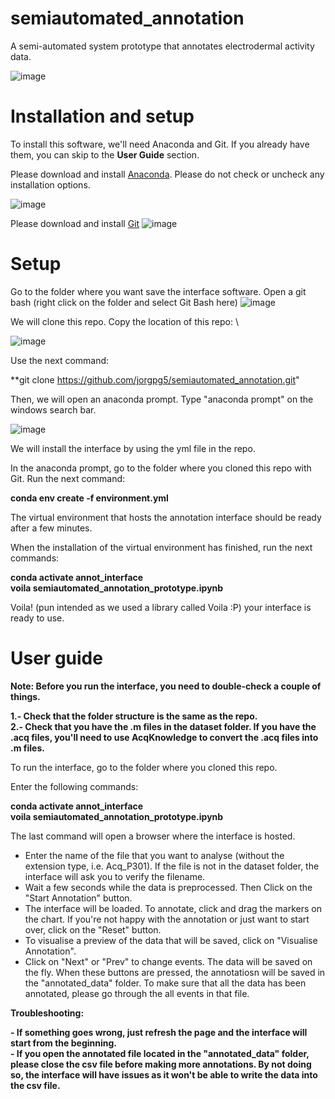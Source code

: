 # semiautomated_annotation
A semi-automated system prototype that annotates electrodermal activity data.

![image](https://user-images.githubusercontent.com/70129680/182294790-e0653fd7-6b63-46b7-931d-ddaa3ef6a845.png)

# Installation and setup

To install this software, we'll need Anaconda and Git. If you already have them, you can skip to the **User Guide** section.

Please download and install [Anaconda](https://www.anaconda.com/products/distribution). Please do not check or uncheck any installation options. 

![image](https://user-images.githubusercontent.com/70129680/182262876-d91d2d50-b4dc-44db-a0aa-1f91cf8c1146.png)

Please download and install [Git](https://git-scm.com/downloads)
![image](https://user-images.githubusercontent.com/70129680/182263939-001858b8-8782-42c3-9122-fb90833f80f2.png)

# Setup

Go to the folder where you want save the interface software. Open a git bash (right click on the folder and select Git Bash here)
![image](https://user-images.githubusercontent.com/70129680/182267804-5e0ee31f-08a1-4f18-a833-ebb2b297d5fe.png)

We will clone this repo. Copy the location of this repo: \

![image](https://user-images.githubusercontent.com/70129680/182267909-9d469508-eb72-4768-8b1e-d04db9fa9b85.png)

Use the next command:

**git clone https://github.com/jorgpg5/semiautomated_annotation.git"

Then, we will open an anaconda prompt. Type "anaconda prompt" on the windows search bar.

![image](https://user-images.githubusercontent.com/70129680/182268122-659eb2b1-66e3-4946-919e-689ea0379720.png)

We will install the interface by using the yml file in the repo. 

In the anaconda prompt, go to the folder where you cloned this repo with Git. Run the next command:

**conda env create -f environment.yml** 

The virtual environment that hosts the annotation interface should be ready after a few minutes. 

When the installation of the virtual environment has finished, run the next commands:

**conda activate annot_interface** \
**voila semiautomated_annotation_prototype.ipynb**

Voila! (pun intended as we used a library called Voila :P) your interface is ready to use.

# User guide

**Note: Before you run the interface, you need to double-check a couple of things.**

**1.- Check that the folder structure is the same as the repo.** \
**2.- Check that you have the .m files in the dataset folder. If you have the .acq files, you'll need to use AcqKnowledge to convert the .acq files into .m files.**

To run the interface, go to the folder where you cloned this repo. 

Enter the following commands:

**conda activate annot_interface** \
**voila semiautomated_annotation_prototype.ipynb**

The last command will open a browser where the interface is hosted.

- Enter the name of the file that you want to analyse (without the extension type, i.e. Acq_P301). If the file is not in the dataset folder, the interface will ask you to verify the filename. 
- Wait a few seconds while the data is preprocessed. Then Click on the "Start Annotation" button.
- The interface will be loaded. To annotate, click and drag the markers on the chart. If you're not happy with the annotation or just want to start over, click on the  "Reset" button.
- To visualise a preview of the data that will be saved, click on "Visualise Annotation". 
- Click on "Next" or "Prev" to change events. The data will be saved on the fly. When these buttons are pressed, the annotatiosn will be saved in the "annotated_data" folder. To make sure that all the data has been annotated, please go through the all events in that file. 

**Troubleshooting:**

**- If something goes wrong, just refresh the page and the interface will start from the beginning.** \
**- If you open the annotated file located in the "annotated_data" folder, please close the csv file before making more annotations. By not doing so, the interface will have issues as it won't be able to write the data into the csv file.**
